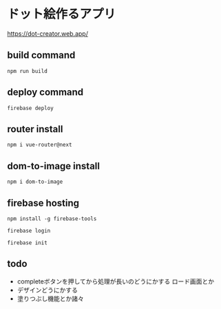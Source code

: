 # ドット絵作るアプリ
https://dot-creator.web.app/

## build command
`npm run build`

## deploy command
`firebase deploy`

## router install
`npm i vue-router@next`

## dom-to-image install
`npm i dom-to-image`

## firebase hosting
`npm install -g firebase-tools`

`firebase login`

`firebase init`

## todo
- completeボタンを押してから処理が長いのどうにかする ロード画面とか
- デザインどうにかする
- 塗りつぶし機能とか諸々